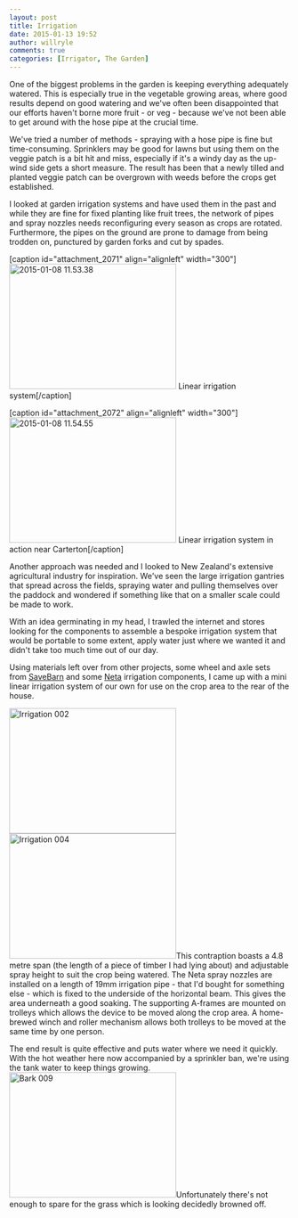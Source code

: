 ```yaml
---
layout: post
title: Irrigation
date: 2015-01-13 19:52
author: willryle
comments: true
categories: [Irrigator, The Garden]
---
```

One of the biggest problems in the garden is keeping everything adequately watered. This is especially true in the vegetable growing areas, where good results depend on good watering and we've often been disappointed that our efforts haven't borne more fruit - or veg - because we've not been able to get around with the hose pipe at the crucial time.

<!--more-->

We've tried a number of methods - spraying with a hose pipe is fine but time-consuming. Sprinklers may be good for lawns but using them on the veggie patch is a bit hit and miss, especially if it's a windy day as the up-wind side gets a short measure. The result has been that a newly tilled and planted veggie patch can be overgrown with weeds before the crops get established.

I looked at garden irrigation systems and have used them in the past and while they are fine for fixed planting like fruit trees, the network of pipes and spray nozzles needs reconfiguring every season as crops are rotated. Furthermore, the pipes on the ground are prone to damage from being trodden on, punctured by garden forks and cut by spades.

[caption id="attachment_2071" align="alignleft" width="300"]<a href="https://willryle.files.wordpress.com/2015/01/2015-01-08-11-53-38.jpg" target="_blank"><img class="wp-image-2071 size-medium" src="https://willryle.files.wordpress.com/2015/01/2015-01-08-11-53-38.jpg?w=300" alt="2015-01-08 11.53.38" width="300" height="225" /></a> Linear irrigation system[/caption]

[caption id="attachment_2072" align="alignleft" width="300"]<a href="https://willryle.files.wordpress.com/2015/01/2015-01-08-11-54-55.jpg" target="_blank"><img class="wp-image-2072 size-medium" src="https://willryle.files.wordpress.com/2015/01/2015-01-08-11-54-55.jpg?w=300" alt="2015-01-08 11.54.55" width="300" height="225" /></a> Linear irrigation system in action near Carterton[/caption]

Another approach was needed and I looked to New Zealand's extensive agricultural industry for inspiration. We've seen the large irrigation gantries that spread across the fields, spraying water and pulling themselves over the paddock and wondered if something like that on a smaller scale could be made to work.

With an idea germinating in my head, I trawled the internet and stores looking for the components to assemble a bespoke irrigation system that would be portable to some extent, apply water just where we wanted it and didn't take too much time out of our day.

Using materials left over from other projects, some wheel and axle sets from <a href="http://www.savebarn.co.nz/index.php?route=product/product&amp;keyword=wheels&amp;category_id=0&amp;description=1&amp;product_id=179http://" target="_blank">SaveBarn</a> and some <a href="http://netagarden.com.au/" target="_blank">Neta</a> irrigation components, I came up with a mini linear irrigation system of our own for use on the crop area to the rear of the house.

<a href="https://willryle.files.wordpress.com/2015/01/irrigation-002.jpg" target="_blank"><img class="alignleft wp-image-2077 size-medium" src="https://willryle.files.wordpress.com/2015/01/irrigation-002.jpg?w=300" alt="Irrigation 002" width="300" height="225" /></a> <a href="https://willryle.files.wordpress.com/2015/01/irrigation-004.jpg" target="_blank"><img class="alignleft wp-image-2078 size-medium" src="https://willryle.files.wordpress.com/2015/01/irrigation-004.jpg?w=300" alt="Irrigation 004" width="300" height="225" /></a>This contraption boasts a 4.8 metre span (the length of a piece of timber I had lying about) and adjustable spray height to suit the crop being watered. The Neta spray nozzles are installed on a length of 19mm irrigation pipe - that I'd bought for something else - which is fixed to the underside of the horizontal beam. This gives the area underneath a good soaking. The supporting A-frames are mounted on trolleys which allows the device to be moved along the crop area. A home-brewed winch and roller mechanism allows both trolleys to be moved at the same time by one person.

The end result is quite effective and puts water where we need it quickly. With the hot weather here now accompanied by a sprinkler ban, we're using the tank water to keep things growing. <a href="https://willryle.files.wordpress.com/2015/01/bark-009.jpg" target="_blank"><img class="alignleft wp-image-2079 size-medium" src="https://willryle.files.wordpress.com/2015/01/bark-009.jpg?w=300" alt="Bark 009" width="300" height="225" /></a>Unfortunately there's not enough to spare for the grass which is looking decidedly browned off.
